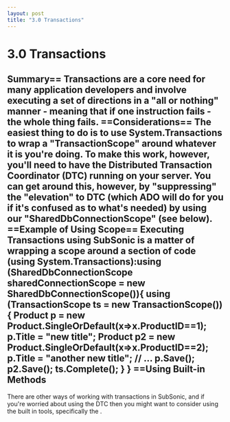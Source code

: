 ```yaml
---
layout: post
title: "3.0 Transactions"
---
```


# 3.0 Transactions



<h2>Summary== Transactions are a core need for many application developers and involve executing a set of directions in a "all or nothing" manner - meaning that if one instruction fails - the whole thing fails.  ==Considerations== The easiest thing to do is to use System.Transactions to wrap a "TransactionScope" around whatever it is you're doing. To make this work, however, you'll need to have the Distributed Transaction Coordinator (DTC) running on your server.  You can get around this, however, by "suppressing" the "elevation" to DTC (which ADO will do for you if it's confused as to what's needed) by using our "SharedDbConnectionScope" (see below).  ==Example of Using Scope== Executing Transactions using SubSonic is a matter of wrapping a scope around a section of code (using System.Transactions):using (SharedDbConnectionScope sharedConnectionScope = new SharedDbConnectionScope()){    using (TransactionScope ts = new TransactionScope())    {        Product p = new Product.SingleOrDefault(x=>x.ProductID==1);        p.Title = "new title";         Product p2 = new Product.SingleOrDefault(x=>x.ProductID==2);        p.Title = "another new title";         // ...        p.Save();        p2.Save();        ts.Complete();   } }  ==Using Built-in Methods</h2>

 There are other ways of working with transactions in SubSonic, and if you're worried about using the DTC then you might want to consider using the built in tools, specifically the 
.
